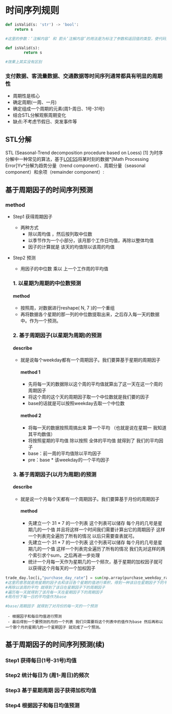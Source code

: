  # 时间序列规则

```python
def isValid(s: 'str') -> 'bool':
    return s

#这里的参数：‘注解内容’ 和 箭头‘注解内容’的用法是为标注了参数和返回值的类型，使代码更具有阅读性

def isValid(s):
        return s

#效果上其实没有区别
```

### 支付数据、客流量数据、交通数据等时间序列通常都具有明显的周期性
- 周期性是核心
- 确定周期(一周、一月)
- 确定组成一个周期的元素(周1-周日、1号-31号)
- 结合STL分解观察周期变化
- 缺点:不考虑节假日、突发事件等

## STL分解

STL (Seasonal-Trend decomposition procedure based on Loess) [1] 为时序分解中一种常见的算法，基于[LOESS](http://www.cnblogs.com/en-heng/p/7382979.html)将某时刻的数据*[Math Processing Error]Yv*分解为趋势分量（trend component）、周期分量（seasonal component）和余项（remainder component）: 

## 基于周期因子的时间序列预测
### method
- Step1 获得周期因子
  - 两种方式
	- 除以周均值 ，然后按列取中位数
	- 以季节作为一个小部分，该月那个工作日均值，再除以整体均值
	- 因子的计算就是 该天的均值除以该周的均值

- Step2 预测
	- 用因子的中位数 乘以 上一个工作周的平均值

	### 1.  以星期为周期的中位数预测
   #### method
   - 按照周，对数据进行reshape( N, 7 )的一个重组
   - 再将数据各个星期的那一列的中位数提取出来，之后存入每一天的数据中。作为一个预测。

	### 2. 基于周期因子(以星期为周期)的预测
   #### describe
   - 就是说每个weekday都有一个周期因子。我们要算基于星期的周期因子

	 #### method 1
	 - 先将每一天的数据除以这个周的平均值就算出了这一天在这一个周的周期因子
	 - 将这个周的这个天的周期因子取一个中位数就是我们要的因子
	 - base的话就是可以按照weekday去取一个中位数

	 #### method 2
	 - 将每一天的数据按照周搞出来 算一个平均 （也就是说在星期一 我知道其平均数值）
	 - 将按照星期的平均值 除以按照 全体的平均值 就得到了 我们的平均因子
	 - base：前一周的平均值除以平均因子
	 - pre：base * 该weekday的一个平均因子

	### 3. 基于周期因子(以月为周期)的预测
   #### describe
   - 就是说一个月每个天都有一个周期因子。我们要算基于月份的周期因子

	 #### method
	 - 先建立一个 31 * 7 的一个列表 这个列表可以储存 每个月的几号是星期几的一个值 并且将这样一个时间我们需要计算出它的周期因子  这样一个列表完全遍历了所有的情况 以后只需要查表就可。
	 - 先建立一个 31 * 7 的一个列表 这个列表可以储存 每个月的几号是星期几的一个值  这样一个列表完全遍历了所有的情况 我们先对这样的两个索引求个sum，之后再进一步处理
	 - 统计一个月每一天作为星期几的一个频次，基于星期的加权因子就可以获得这个月每天的一个加权因子
```python
trade_day.loc[i,"purchase_day_rate"] = sum(np.array(purchase_weekday_rate)*np.array(trad_day.loc[i,['w1','w2','w3','w4','w5','w6','w7']]))/sum(trade_day.loc[i,['w1','w2','w3','w4','w5','w6','w7']])
#这里的意思就是用星期的因子去和该日各个星期的值进行乘积，得到一种该日在星期因子下的平均
#再除以该周的平均 就得到了该日在星期因子下的周期因子
#遍历每一天就得到了该月每一天在星期因子下的周期因子
#用月份下每一日的平均值作为base

#base/周期因子 就得到了对月份的每一天的一个预测
```
	 - 根据因子和每日均值进行预测
	 - 最后得到一个要预测的月的一个列表 我们只需要将这个列表中的值作为base 然后再称以一个那个月的星期几的一个星期因子 就完成了一个预测。

## 基于周期因子的时间序列预测(续)
### Step1 获得每日(1号-31号)均值
### Step2 统计每日为 (周1-周日)的频次
### Step3 基于星期周期 因子获得加权均值
### Step4 根据因子和每日均值预测

